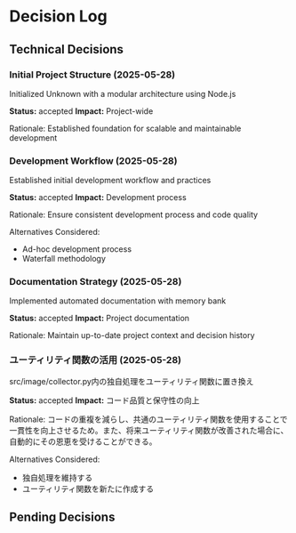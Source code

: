 # Decision Log

## Technical Decisions

### Initial Project Structure (2025-05-28)
Initialized Unknown with a modular architecture using Node.js

**Status:** accepted
**Impact:** Project-wide

Rationale:
Established foundation for scalable and maintainable development




### Development Workflow (2025-05-28)
Established initial development workflow and practices

**Status:** accepted
**Impact:** Development process

Rationale:
Ensure consistent development process and code quality

Alternatives Considered:
- Ad-hoc development process
- Waterfall methodology



### Documentation Strategy (2025-05-28)
Implemented automated documentation with memory bank

**Status:** accepted
**Impact:** Project documentation

Rationale:
Maintain up-to-date project context and decision history

### ユーティリティ関数の活用 (2025-05-28)
src/image/collector.py内の独自処理をユーティリティ関数に置き換え

**Status:** accepted
**Impact:** コード品質と保守性の向上

Rationale:
コードの重複を減らし、共通のユーティリティ関数を使用することで一貫性を向上させるため。また、将来ユーティリティ関数が改善された場合に、自動的にその恩恵を受けることができる。

Alternatives Considered:
- 独自処理を維持する
- ユーティリティ関数を新たに作成する

## Pending Decisions
